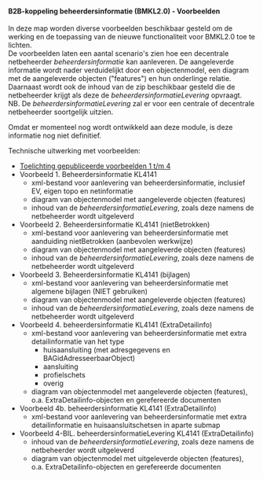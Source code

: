 ﻿#### B2B-koppeling beheerdersinformatie (BMKL2.0) - Voorbeelden

In deze map worden diverse voorbeelden beschikbaar gesteld om de werking en de toepassing van de nieuwe functionaliteit voor BMKL2.0 toe te lichten.  \
De voorbeelden laten een aantal scenario's zien hoe een decentrale netbeheerder _beheerdersinformatie_ kan aanleveren. De aangeleverde informatie wordt nader verduidelijkt door een objectenmodel, een diagram met de aangeleverde objecten ("features") en hun onderlinge relatie.  \
Daarnaast wordt ook de inhoud van de zip beschikbaar gesteld die de netbeheerder krijgt als deze de _beheerdersinformatieLevering_ opvraagt.  \
NB. De _beheerdersinformatieLevering_ zal er voor een centrale of decentrale netbeheerder soortgelijk uitzien.

Omdat er momenteel nog wordt ontwikkeld aan deze module, is deze informatie nog niet definitief.

Technische uitwerking met voorbeelden:
  * [Toelichting gepubliceerde voorbeelden 1 t/m 4](Toelichting%20voorbeelden%20-%20beheerdersinformatie.pdf)
  * Voorbeeld 1. Beheerdersinformatie KL4141
    - xml-bestand voor aanlevering van beheerdersinformatie, inclusief EV, eigen topo en netinformatie
    - diagram van objectenmodel met aangeleverde objecten (features)
	- inhoud van de _beheerdersinformatieLevering_, zoals deze namens de netbeheerder wordt uitgeleverd
  * Voorbeeld 2. Beheerdersinformatie KL4141 (nietBetrokken)
    - xml-bestand voor aanlevering van beheerdersinformatie met aanduiding nietBetrokken (aanbevolen werkwijze)
    - diagram van objectenmodel met aangeleverde objecten (features)
	- inhoud van de _beheerdersinformatieLevering_, zoals deze namens de netbeheerder wordt uitgeleverd
  * Voorbeeld 3. Beheerdersinformatie KL4141 (bijlagen)
    - xml-bestand voor aanlevering van beheerdersinformatie met algemene bijlagen (NIET gebruiken)
    - diagram van objectenmodel met aangeleverde objecten (features)
	- inhoud van de _beheerdersinformatieLevering_, zoals deze namens de netbeheerder wordt uitgeleverd
  * Voorbeeld 4. beheerdersinformatie KL4141 (ExtraDetailinfo)
    - xml-bestand voor aanlevering van beheerdersinformatie met extra detailinformatie van het type
	  - huisaansluiting (met adresgegevens en BAGidAdresseerbaarObject)
	  - aansluiting
	  - profielschets
	  - overig
	- diagram van objectenmodel met aangeleverde objecten (features), o.a. ExtraDetailinfo-objecten en gerefereerde documenten
  * Voorbeeld 4b. beheerdersinformatie KL4141 (ExtraDetailinfo)
    - xml-bestand voor aanlevering van beheerdersinformatie met extra detailinformatie en huisaansluitschetsen in aparte submap
  * Voorbeeld 4-BIL. beheerdersinformatieLevering KL4141 (ExtraDetailinfo)
	- inhoud van de _beheerdersinformatieLevering_, zoals deze namens de netbeheerder wordt uitgeleverd
	- diagram van objectenmodel met uitgeleverde objecten (features), o.a. ExtraDetailinfo-objecten en gerefereerde documenten
